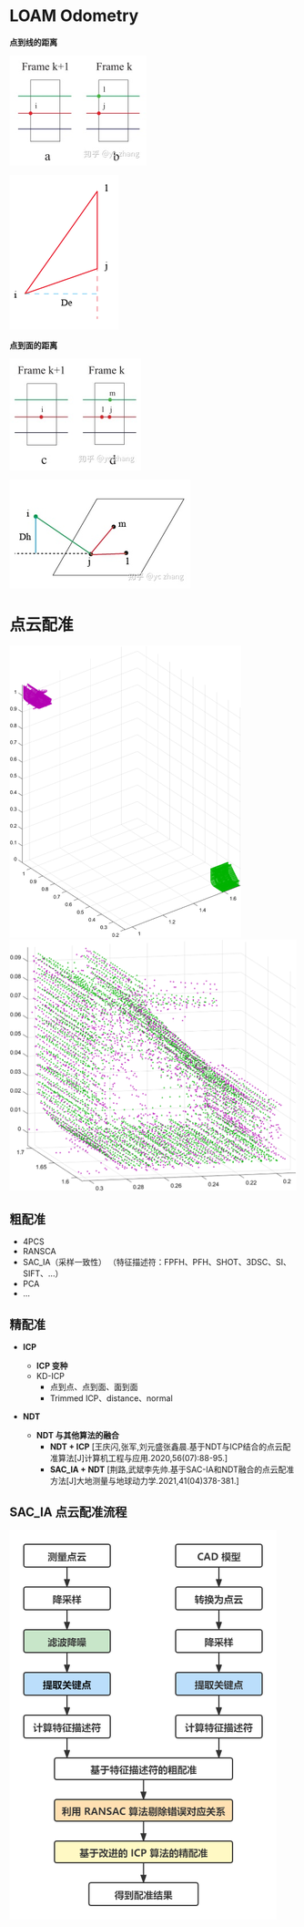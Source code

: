 # LOAM Odometry

**点到线的距离**

![img](data/点到线的距离-1.png)

![img](data/点到线的距离-2.png)

**点到面的距离**

![img](data/点到面的距离-1.png)

![img](data/点到面的距离-2.png)

# 点云配准

<img src="data/舭部-1.png" alt="image-20220216112028893" style="zoom:50%;" />

<img src="舭部-2.png" alt="image-20220216112045971" style="zoom:50%;" />

## 粗配准

- 4PCS
- RANSCA
- SAC_IA（采样一致性） （特征描述符：FPFH、PFH、SHOT、3DSC、SI、SIFT、...）
- PCA
- ...

## 精配准

- **ICP**
  - **ICP 变种**
  - KD-ICP
    - 点到点、点到面、面到面
    - Trimmed ICP、distance、normal
  
- **NDT**
  - **NDT 与其他算法的融合**
    - **NDT + ICP** [王庆闪,张军,刘元盛张鑫晨.基于NDT与ICP结合的点云配准算法[J]计算机工程与应用.2020,56(07):88-95.]
    - **SAC_IA + NDT** [荆路,武斌李先帅.基于SAC-IA和NDT融合的点云配准方法[J]大地测量与地球动力学.2021,41(04)378-381.]

## SAC_IA 点云配准流程

![SAC_IA 点云配准流程](data/SAC_IA点云配准流程.png)